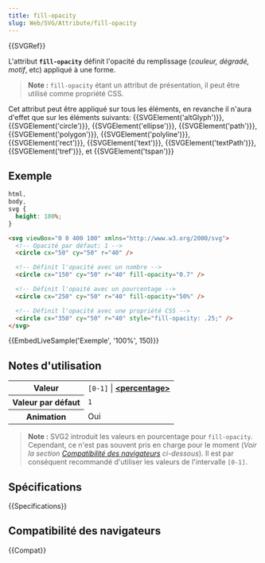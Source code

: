 ```yaml
---
title: fill-opacity
slug: Web/SVG/Attribute/fill-opacity
---
```


{{SVGRef}}

L'attribut **`fill-opacity`** définit l'opacité du remplissage (_couleur, dégradé, motif_, etc) appliqué à une forme.

> **Note :** `fill-opacity` étant un attribut de présentation, il peut être utilisé comme propriété CSS.

Cet attribut peut être appliqué sur tous les éléments, en revanche il n'aura d'effet que sur les éléments suivants: {{SVGElement('altGlyph')}}, {{SVGElement('circle')}}, {{SVGElement('ellipse')}}, {{SVGElement('path')}}, {{SVGElement('polygon')}}, {{SVGElement('polyline')}}, {{SVGElement('rect')}}, {{SVGElement('text')}}, {{SVGElement('textPath')}}, {{SVGElement('tref')}}, et {{SVGElement('tspan')}}

## Exemple

```css hidden
html,
body,
svg {
  height: 100%;
}
```

```html
<svg viewBox="0 0 400 100" xmlns="http://www.w3.org/2000/svg">
  <!-- Opacité par défaut: 1 -->
  <circle cx="50" cy="50" r="40" />

  <!-- Définit l'opacité avec un nombre -->
  <circle cx="150" cy="50" r="40" fill-opacity="0.7" />

  <!-- Définit l'opaité avec un pourcentage -->
  <circle cx="250" cy="50" r="40" fill-opacity="50%" />

  <!-- Définit l'opacité avec une propriété CSS -->
  <circle cx="350" cy="50" r="40" style="fill-opacity: .25;" />
</svg>
```

{{EmbedLiveSample('Exemple', '100%', 150)}}

## Notes d'utilisation

<table class="standard-table">
  <tbody>
    <tr>
      <th scope="row">Valeur</th>
      <td>
        <code>[0-1]</code> |
        <strong
          ><a href="/docs/Web/SVG/Content_type#Paint"
            >&#x3C;percentage></a
          ></strong
        >
      </td>
    </tr>
    <tr>
      <th scope="row">Valeur par défaut</th>
      <td><code>1</code></td>
    </tr>
    <tr>
      <th scope="row">Animation</th>
      <td>Oui</td>
    </tr>
  </tbody>
</table>

> **Note :** SVG2 introduit les valeurs en pourcentage pour `fill-opacity`. Cependant, ce n'est pas souvent pris en charge pour le moment (_Voir la section [Compatibilité des navigateurs](#compatibilité_des_navigateurs) ci-dessous_). Il est par conséquent recommandé d'utiliser les valeurs de l'intervalle `[0-1]`.

## Spécifications

{{Specifications}}

## Compatibilité des navigateurs

{{Compat}}
